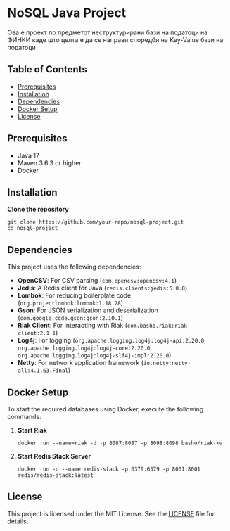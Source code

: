 # NoSQL Java Project

Ова е проект по предметот неструктурирани бази на податоци на ФИНКИ каде што целта е да се направи споредби на Key-Value бази	на податоци

## Table of Contents

- [Prerequisites](#prerequisites)
- [Installation](#installation)
- [Dependencies](#dependencies)
- [Docker Setup](#docker-setup)
- [License](#license)

## Prerequisites

- Java 17
- Maven 3.6.3 or higher
- Docker

## Installation

**Clone the repository**
   ```
   git clone https://github.com/your-repo/nosql-project.git
   cd nosql-project
   ```
   
## Dependencies

This project uses the following dependencies:

- **OpenCSV**: For CSV parsing (`com.opencsv:opencsv:4.1`)
- **Jedis**: A Redis client for Java (`redis.clients:jedis:5.0.0`)
- **Lombok**: For reducing boilerplate code (`org.projectlombok:lombok:1.18.28`)
- **Gson**: For JSON serialization and deserialization (`com.google.code.gson:gson:2.10.1`)
- **Riak Client**: For interacting with Riak (`com.basho.riak:riak-client:2.1.1`)
- **Log4j**: For logging (`org.apache.logging.log4j:log4j-api:2.20.0`, `org.apache.logging.log4j:log4j-core:2.20.0`, `org.apache.logging.log4j:log4j-slf4j-impl:2.20.0`)
- **Netty**: For network application framework (`io.netty:netty-all:4.1.63.Final`)

## Docker Setup

To start the required databases using Docker, execute the following commands:

1. **Start Riak**
   ```
   docker run --name=riak -d -p 8087:8087 -p 8098:8098 basho/riak-kv
   ```

2. **Start Redis Stack Server**
   ```
   docker run -d --name redis-stack -p 6379:6379 -p 8001:8001 redis/redis-stack:latest
   ```

## License

This project is licensed under the MIT License. See the [LICENSE](LICENSE) file for details.
